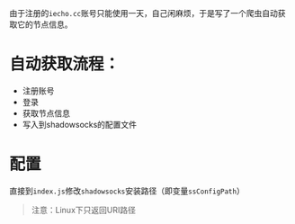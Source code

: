 由于注册的`iecho.cc`账号只能使用一天，自己闲麻烦，于是写了一个爬虫自动获取它的节点信息。

# 自动获取流程：
- 注册账号
- 登录
- 获取节点信息
- 写入到shadowsocks的配置文件

# 配置
直接到`index.js`修改`shadowsocks`安装路径（即变量`ssConfigPath`）

> 注意：Linux下只返回URI路径
